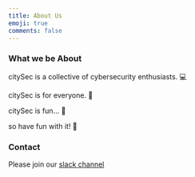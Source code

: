 ```yaml
---
title: About Us
emoji: true
comments: false
---
```

### What we be About

citySec is a collective of cybersecurity enthusiasts. :computer:

citySec is for everyone. :busts_in_silhouette:

citySec is fun... :ferris_wheel:

so have fun with it! :tada:


### Contact

Please join our [slack channel](https://join.slack.com/t/citysecnyc/shared_invite/enQtMzk1NTcyMDQxODkwLTY1NmE2MDZkZjJhZWIxNGNmNWVjMjUwNDc3M2I3YmRiYmQ0NDBlMjk0Zjc4MzNhY2JiYjUzMWNmYTE0MjkyYzI)
